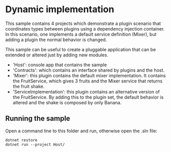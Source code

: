 Dynamic implementation
===========================

This sample contains 4 projects which demonstrate a plugin scenario that coordinates types between
plugins using a dependency injection container. In this scenario, one implements a default service definition (Mixer), but adding a plugin the normal behavior is changed.

This sample can be useful to create a pluggable application that can be extended or altered just by adding new modules.

* 'Host': console app that contains the sample
* 'Contracts': which contains an interface shared by plugins and the host.
* 'Mixer': this plugin contains the default mixer implementation. It contains the FruitService, which gives 3 fruits and the Mixer service that returns the fruit shake.
* 'ServiceImplementation': this plugin contains an alternative version of the FruitService. By adding this to the plugin set, the default behavior is altered and the shake is composed by only Banana.

## Running the sample

Open a command line to this folder and run, otherwise open the .sln file:

```
dotnet restore
dotnet run --project Host/
```
